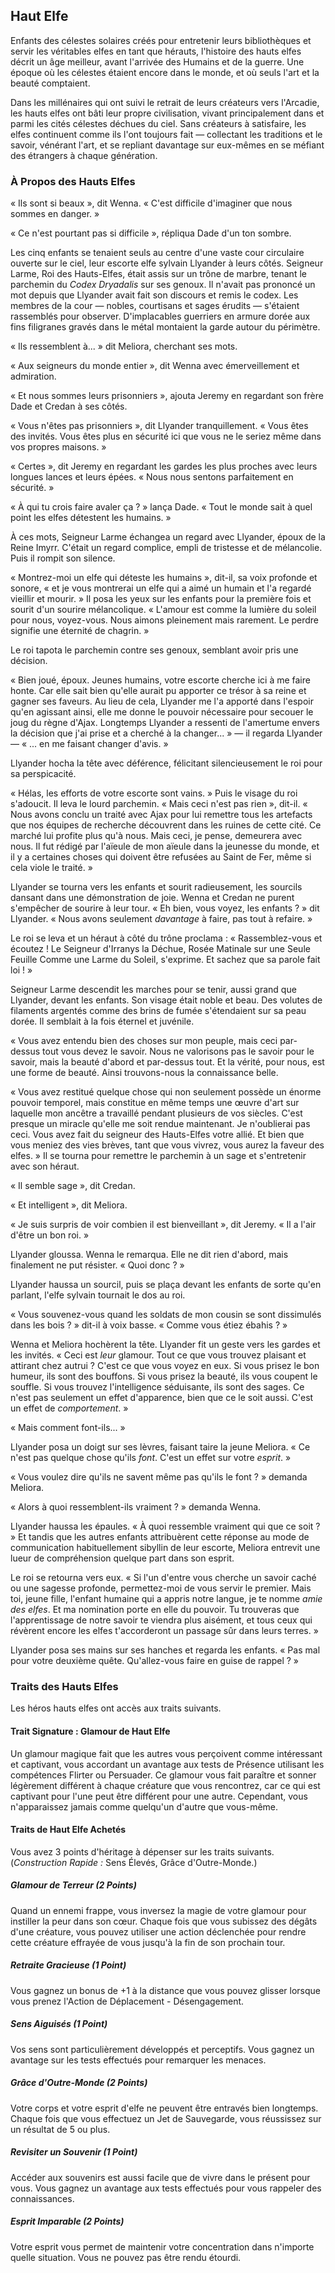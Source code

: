 ## Haut Elfe

Enfants des célestes solaires créés pour entretenir leurs bibliothèques et servir les véritables elfes en tant que hérauts, l'histoire des hauts elfes décrit un âge meilleur, avant l'arrivée des Humains et de la guerre. Une époque où les célestes étaient encore dans le monde, et où seuls l'art et la beauté comptaient.

Dans les millénaires qui ont suivi le retrait de leurs créateurs vers l'Arcadie, les hauts elfes ont bâti leur propre civilisation, vivant principalement dans et parmi les cités célestes déchues du ciel. Sans créateurs à satisfaire, les elfes continuent comme ils l'ont toujours fait — collectant les traditions et le savoir, vénérant l'art, et se repliant davantage sur eux-mêmes en se méfiant des étrangers à chaque génération.

### À Propos des Hauts Elfes

« Ils sont si beaux », dit Wenna. « C'est difficile d'imaginer que nous sommes en danger. »

« Ce n'est pourtant pas si difficile », répliqua Dade d'un ton sombre.

Les cinq enfants se tenaient seuls au centre d'une vaste cour circulaire ouverte sur le ciel, leur escorte elfe sylvain Llyander à leurs côtés. Seigneur Larme, Roi des Hauts-Elfes, était assis sur un trône de marbre, tenant le parchemin du _Codex Dryadalis_ sur ses genoux. Il n'avait pas prononcé un mot depuis que Llyander avait fait son discours et remis le codex. Les membres de la cour — nobles, courtisans et sages érudits — s'étaient rassemblés pour observer. D'implacables guerriers en armure dorée aux fins filigranes gravés dans le métal montaient la garde autour du périmètre.

« Ils ressemblent à... » dit Meliora, cherchant ses mots.

« Aux seigneurs du monde entier », dit Wenna avec émerveillement et admiration.

« Et nous sommes leurs prisonniers », ajouta Jeremy en regardant son frère Dade et Credan à ses côtés.

« Vous n'êtes pas prisonniers », dit Llyander tranquillement. « Vous êtes des invités. Vous êtes plus en sécurité ici que vous ne le seriez même dans vos propres maisons. »

« Certes », dit Jeremy en regardant les gardes les plus proches avec leurs longues lances et leurs épées. « Nous nous sentons parfaitement en sécurité. »

« À qui tu crois faire avaler ça ? » lança Dade. « Tout le monde sait à quel point les elfes détestent les humains. »

À ces mots, Seigneur Larme échangea un regard avec Llyander, époux de la Reine Imyrr. C'était un regard complice, empli de tristesse et de mélancolie. Puis il rompit son silence.

« Montrez-moi un elfe qui déteste les humains », dit-il, sa voix profonde et sonore, « et je vous montrerai un elfe qui a aimé un humain et l'a regardé vieillir et mourir. » Il posa les yeux sur les enfants pour la première fois et sourit d'un sourire mélancolique. « L'amour est comme la lumière du soleil pour nous, voyez-vous. Nous aimons pleinement mais rarement. Le perdre signifie une éternité de chagrin. »

Le roi tapota le parchemin contre ses genoux, semblant avoir pris une décision.

« Bien joué, époux. Jeunes humains, votre escorte cherche ici à me faire honte. Car elle sait bien qu'elle aurait pu apporter ce trésor à sa reine et gagner ses faveurs. Au lieu de cela, Llyander me l'a apporté dans l'espoir qu'en agissant ainsi, elle me donne le pouvoir nécessaire pour secouer le joug du règne d'Ajax. Longtemps Llyander a ressenti de l'amertume envers la décision que j'ai prise et a cherché à la changer... » — il regarda Llyander — « ... en me faisant changer d'avis. »

Llyander hocha la tête avec déférence, félicitant silencieusement le roi pour sa perspicacité.

« Hélas, les efforts de votre escorte sont vains. » Puis le visage du roi s'adoucit. Il leva le lourd parchemin. « Mais ceci n'est pas rien », dit-il. « Nous avons conclu un traité avec Ajax pour lui remettre tous les artefacts que nos équipes de recherche découvrent dans les ruines de cette cité. Ce marché lui profite plus qu'à nous. Mais ceci, je pense, demeurera avec nous. Il fut rédigé par l'aïeule de mon aïeule dans la jeunesse du monde, et il y a certaines choses qui doivent être refusées au Saint de Fer, même si cela viole le traité. »

Llyander se tourna vers les enfants et sourit radieusement, les sourcils dansant dans une démonstration de joie. Wenna et Credan ne purent s'empêcher de sourire à leur tour. « Eh bien, vous voyez, les enfants ? » dit Llyander. « Nous avons seulement _davantage_ à faire, pas tout à refaire. »

Le roi se leva et un héraut à côté du trône proclama : « Rassemblez-vous et écoutez ! Le Seigneur d'Irranys la Déchue, Rosée Matinale sur une Seule Feuille Comme une Larme du Soleil, s'exprime. Et sachez que sa parole fait loi ! »

Seigneur Larme descendit les marches pour se tenir, aussi grand que Llyander, devant les enfants. Son visage était noble et beau. Des volutes de filaments argentés comme des brins de fumée s'étendaient sur sa peau dorée. Il semblait à la fois éternel et juvénile.

« Vous avez entendu bien des choses sur mon peuple, mais ceci par-dessus tout vous devez le savoir. Nous ne valorisons pas le savoir pour le savoir, mais la beauté d'abord et par-dessus tout. Et la vérité, pour nous, est une forme de beauté. Ainsi trouvons-nous la connaissance belle.

« Vous avez restitué quelque chose qui non seulement possède un énorme pouvoir temporel, mais constitue en même temps une œuvre d'art sur laquelle mon ancêtre a travaillé pendant plusieurs de vos siècles. C'est presque un miracle qu'elle me soit rendue maintenant. Je n'oublierai pas ceci. Vous avez fait du seigneur des Hauts-Elfes votre allié. Et bien que vous meniez des vies brèves, tant que vous vivrez, vous aurez la faveur des elfes. » Il se tourna pour remettre le parchemin à un sage et s'entretenir avec son héraut.

« Il semble sage », dit Credan.

« Et intelligent », dit Meliora.

« Je suis surpris de voir combien il est bienveillant », dit Jeremy. « Il a l'air d'être un bon roi. »

Llyander gloussa. Wenna le remarqua. Elle ne dit rien d'abord, mais finalement ne put résister. « Quoi donc ? »

Llyander haussa un sourcil, puis se plaça devant les enfants de sorte qu'en parlant, l'elfe sylvain tournait le dos au roi.

« Vous souvenez-vous quand les soldats de mon cousin se sont dissimulés dans les bois ? » dit-il à voix basse. « Comme vous étiez ébahis ? »

Wenna et Meliora hochèrent la tête. Llyander fit un geste vers les gardes et les invités. « Ceci est _leur_ glamour. Tout ce que vous trouvez plaisant et attirant chez autrui ? C'est ce que vous voyez en eux. Si vous prisez le bon humeur, ils sont des bouffons. Si vous prisez la beauté, ils vous coupent le souffle. Si vous trouvez l'intelligence séduisante, ils sont des sages. Ce n'est pas seulement un effet d'apparence, bien que ce le soit aussi. C'est un effet de _comportement_. »

« Mais comment font-ils... »

Llyander posa un doigt sur ses lèvres, faisant taire la jeune Meliora. « Ce n'est pas quelque chose qu'ils _font_. C'est un effet sur votre _esprit_. »

« Vous voulez dire qu'ils ne savent même pas qu'ils le font ? » demanda Meliora.

« Alors à quoi ressemblent-ils vraiment ? » demanda Wenna.

Llyander haussa les épaules. « À quoi ressemble vraiment qui que ce soit ? » Et tandis que les autres enfants attribuèrent cette réponse au mode de communication habituellement sibyllin de leur escorte, Meliora entrevit une lueur de compréhension quelque part dans son esprit.

Le roi se retourna vers eux. « Si l'un d'entre vous cherche un savoir caché ou une sagesse profonde, permettez-moi de vous servir le premier. Mais toi, jeune fille, l'enfant humaine qui a appris notre langue, je te nomme _amie des elfes_. Et ma nomination porte en elle du pouvoir. Tu trouveras que l'apprentissage de notre savoir te viendra plus aisément, et tous ceux qui révèrent encore les elfes t'accorderont un passage sûr dans leurs terres. »

Llyander posa ses mains sur ses hanches et regarda les enfants. « Pas mal pour votre deuxième quête. Qu'allez-vous faire en guise de rappel ? »

### Traits des Hauts Elfes

Les héros hauts elfes ont accès aux traits suivants.

#### Trait Signature : Glamour de Haut Elfe

Un glamour magique fait que les autres vous perçoivent comme intéressant et captivant, vous accordant un avantage aux tests de Présence utilisant les compétences Flirter ou Persuader. Ce glamour vous fait paraître et sonner légèrement différent à chaque créature que vous rencontrez, car ce qui est captivant pour l'une peut être différent pour une autre. Cependant, vous n'apparaissez jamais comme quelqu'un d'autre que vous-même.

#### Traits de Haut Elfe Achetés

Vous avez 3 points d'héritage à dépenser sur les traits suivants. (*Construction Rapide :* Sens Élevés, Grâce d'Outre-Monde.)

##### Glamour de Terreur (2 Points)

Quand un ennemi frappe, vous inversez la magie de votre glamour pour instiller la peur dans son cœur. Chaque fois que vous subissez des dégâts d'une créature, vous pouvez utiliser une action déclenchée pour rendre cette créature effrayée de vous jusqu'à la fin de son prochain tour.

##### Retraite Gracieuse (1 Point)

Vous gagnez un bonus de +1 à la distance que vous pouvez glisser lorsque vous prenez l'Action de Déplacement - Désengagement.

##### Sens Aiguisés (1 Point)

Vos sens sont particulièrement développés et perceptifs. Vous gagnez un avantage sur les tests effectués pour remarquer les menaces.

##### Grâce d'Outre-Monde (2 Points)

Votre corps et votre esprit d'elfe ne peuvent être entravés bien longtemps. Chaque fois que vous effectuez un Jet de Sauvegarde, vous réussissez sur un résultat de 5 ou plus.

##### Revisiter un Souvenir (1 Point)

Accéder aux souvenirs est aussi facile que de vivre dans le présent pour vous. Vous gagnez un avantage aux tests effectués pour vous rappeler des connaissances.

##### Esprit Imparable (2 Points)

Votre esprit vous permet de maintenir votre concentration dans n'importe quelle situation. Vous ne pouvez pas être rendu étourdi.